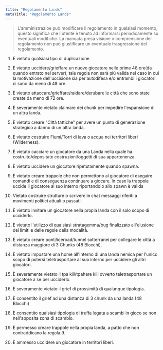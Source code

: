 ```yaml
---
title: "Regolamento Lands"
metaTitle: "Regolamento Lands"
---
```

> L'amministrazioe può modificare il regolamento in qualsiasi momento, questo significa che l'utente è tenuto ad informarsi periodicamente su eventuali modifiche. La mancata presa visione o comprensione del regolamento non può giustificare un eventuale trasgressione del regolamento.

1) È vietato qualsiasi tipo di duplicazione.

2) È vietato uccidere/grieffare un nuovo giocatore nelle prime 48 ore(da quando entrato nel server), tale regola non sarà più valida nel caso in cui la motivazione dell'uccisione sia per autodifesa e/o entrambi i giocatori ci sono da meno di 48 ore.

3) È vietato attaccare/grieffare/raidare/derubare le città che sono state create da meno di 72 ore.

4) È severamente vietato claimare dei chunk per impedire l'espansione di un altra landa.

5) È vietato creare "Cittá tattiche" per avere un punto di generazione strategico a danno di un altra landa.

6) È vietato costruire Fiumi/Torri di lava o acqua nei territori liberi (Wilderness).

7) È vietato cacciare un giocatore da una Landa nella quale ha costruito/depositato costruzioni/oggetti di sua appartenenza.

8) È vietato uccidere un giocatore ripetutamente quando spawna.

9) È vietato creare trappole che non permettono al giocatore di eseguire comandi e di conseguenza continuare a giocare. In caso la trappola uccide il giocatore al suo interno riportandolo allo spawn è valida

10) Vietato costruire strutture o scrivere in chat messaggi riferiti a movimenti politici attuali o passati.

11) È vietato invitare un giocatore nella propia landa con il solo scopo di ucciderlo.

12) È vietato l'utilizzo di qualsiasi stratagemma/bug finalizzato all'elusione dei limiti e delle regole della modalità.

13) È vietato creare ponti/iceroad/tunnel sotterranei per collegare le città a distanza maggiore di 3 Chunks (48 Blocchi).

14) È vietato impostare una home all'interno di una landa nemica per l'unico scopo di potersi teletrasportare al suo interno per uccidere gli altri giocatori.

15) È severamente vietato il tpa kill/tpahere kill ovverto teletrasportare un giocatore a se per ucciderlo.

16) È severamente vietato il grief di prossimità di qualunque tipologia. 

17) È consentito il grief ad una distanza di 3 chunk da una landa (48 Blocchi)

18) È consentito qualsiasi tipologia di truffa legata a scambi in gioco se non nell'apposita zona di scambio.

19) È permesso creare trappole nella propia landa, a patto che non contraddicano la regola 9.

20) È ammesso uccidere un giocatore in territori liberi.
